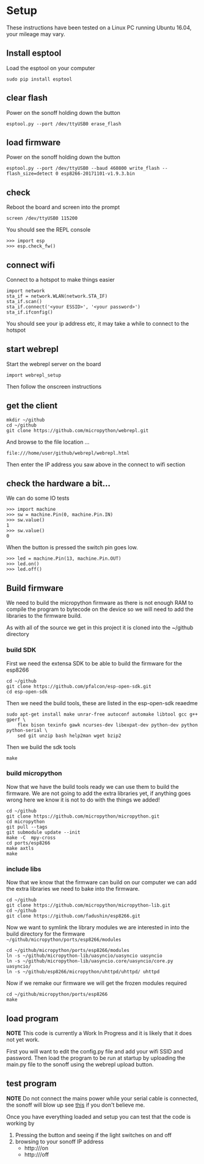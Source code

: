 # Setup
These instructions have been tested on a Linux PC running Ubuntu 16.04, your mileage may vary.

## Install esptool
Load the esptool on your computer
```
sudo pip install esptool
```
## clear flash
Power on the sonoff holding down the button
```
esptool.py --port /dev/ttyUSB0 erase_flash
```
## load firmware
Power on the sonoff holding down the button
```
esptool.py --port /dev/ttyUSB0 --baud 460800 write_flash --flash_size=detect 0 esp8266-20171101-v1.9.3.bin
```

## check
Reboot the board and screen into the prompt
```
screen /dev/ttyUSB0 115200
```
You should see the REPL console
```
>>> import esp
>>> esp.check_fw()
```
## connect wifi
Connect to a hotspot to make things easier
```
import network
sta_if = network.WLAN(network.STA_IF)
sta_if.scan()
sta_if.connect('<your ESSID>', '<your password>')
sta_if.ifconfig()
```
You should see your ip address etc, it may take a while to connect to the hotspot
## start webrepl
Start the webrepl server on the board
```
import webrepl_setup
```
Then follow the onscreen instructions
## get the client
```
mkdir ~/github
cd ~/github
git clone https://github.com/micropython/webrepl.git
```
And browse to the file location ...
```
file:///home/user/github/webrepl/webrepl.html
```
Then enter the IP address you saw above in the connect to wifi section

## check the hardware a bit...
We can do some IO tests
```
>>> import machine
>>> sw = machine.Pin(0, machine.Pin.IN)
>>> sw.value()
1
>>> sw.value()
0
```
When the button is pressed the switch pin goes low.

```
>>> led = machine.Pin(13, machine.Pin.OUT)
>>> led.on()
>>> led.off()
```

## Build firmware
We need to build the micropython firmware as there is not enough RAM to compile the program to bytecode on the device so we will need to add the libraries to the firmware build.

As with all of the source we get in this project it is cloned into the ~/github directory

### build SDK
First we need the extensa SDK to be able to build the firmware for the esp8266
```
cd ~/github
git clone https://github.com/pfalcon/esp-open-sdk.git
cd esp-open-sdk
```
Then we need the build tools, these are listed in the esp-open-sdk reaedme
```
sudo apt-get install make unrar-free autoconf automake libtool gcc g++ gperf \
    flex bison texinfo gawk ncurses-dev libexpat-dev python-dev python python-serial \
    sed git unzip bash help2man wget bzip2
```
Then we build the sdk tools
```
make
```

### build micropython
Now that we have the build tools ready we can use them to build the firmware. We are not going to add the extra libraries yet, if anything goes wrong here we know it is not to do with the things we added!
```
cd ~/github
git clone https://github.com/micropython/micropython.git
cd micropython
git pull --tags
git submodule update --init
make -C  mpy-cross
cd ports/esp8266
make axtls
make
```

### include libs
Now that we know that the firmware can build on our computer we can add the extra libraries we need to bake into the firmware.
```
cd ~/github
git clone https://github.com/micropython/micropython-lib.git
cd ~/github
git clone https://github.com/fadushin/esp8266.git
```
Now we want to symlink the library modules we are interested in into the build directory for the firmware ```~/github/micropython/ports/esp8266/modules```
```
cd ~/github/micropython/ports/esp8266/modules
ln -s ~/github/micropython-lib/uasyncio/uasyncio uasyncio
ln -s ~/github/micropython-lib/uasyncio.core/uasyncio/core.py uasyncio/
ln -s ~/github/esp8266/micropython/uhttpd/uhttpd/ uhttpd
```
Now if we remake our firmware we will get the frozen modules required
```
cd ~/github/micropython/ports/esp8266
make
```

## load program
**NOTE** This code is currently a Work In Progress and it is likely that it does not yet work.

First you will want to edit the config.py file and add your wifi SSID and password. Then load the program to be run at startup by uploading the main.py file to the sonoff using the webrepl upload button.

## test program
**NOTE** Do not connect the mains power while your serial cable is connected, the sonoff will blow up see [this](https://github.com/arendst/Sonoff-Tasmota/wiki/Hardware-Preparation) if you don't believe me.

Once you have everything loaded and setup you can test that the code is working by

1. Pressing the button and seeing if the light switches on and off
2. browsing to your sonoff IP address
    * http://<sonoff ip address>/on
    * http://<sonoff ip address>/off